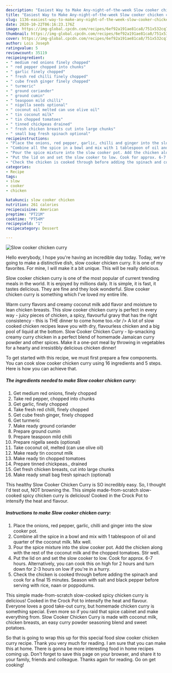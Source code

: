 ```yaml
---
description: "Easiest Way to Make Any-night-of-the-week Slow cooker chicken curry"
title: "Easiest Way to Make Any-night-of-the-week Slow cooker chicken curry"
slug: 1136-easiest-way-to-make-any-night-of-the-week-slow-cooker-chicken-curry
date: 2020-10-22T06:16:23.176Z
image: https://img-global.cpcdn.com/recipes/6ef92a191ae81ca8/751x532cq70/slow-cooker-chicken-curry-recipe-main-photo.jpg
thumbnail: https://img-global.cpcdn.com/recipes/6ef92a191ae81ca8/751x532cq70/slow-cooker-chicken-curry-recipe-main-photo.jpg
cover: https://img-global.cpcdn.com/recipes/6ef92a191ae81ca8/751x532cq70/slow-cooker-chicken-curry-recipe-main-photo.jpg
author: Lois Joseph
ratingvalue: 5
reviewcount: 35119
recipeingredient:
- " medium red onions finely chopped"
- " red pepper chopped into chunks"
- " garlic finely chopped"
- " fresh red chilli finely chopped"
- " cube fresh ginger finely chopped"
- " turmeric"
- " ground coriander"
- " ground cumin"
- " teaspoon mild chilli"
- " nigella seeds optional"
- " coconut oil melted can use olive oil"
- " tin coconut milk"
- " tin chopped tomatoes"
- " tinned chickpeas drained"
- " fresh chicken breasts cut into large chunks"
- " small bag fresh spinach optional"
recipeinstructions:
- "Place the onions, red pepper, garlic, chilli and ginger into the slow cooker pot."
- "Combine all the spice in a bowl and mix with 1 tablespoon of oil and quarter of the coconut milk. Mix well."
- "Pour the spice mixture into the slow cooker pot. Add the chicken along with the rest of the coconut milk and the chopped tomatoes. Stir well."
- "Put the lid on and set the slow cooker to low. Cook for approx. 6-7 hours. Alternatively, you can cook this on high for 2 hours and turn down for 2-3 hours on low if you&#39;re in a hurry."
- "Check the chicken is cooked through before adding the spinach and cook for a final 15 minutes. Season with salt and black pepper before serving with rice, naan or poppodums."
categories:
- Recipe
tags:
- slow
- cooker
- chicken

katakunci: slow cooker chicken 
nutrition: 261 calories
recipecuisine: American
preptime: "PT21M"
cooktime: "PT54M"
recipeyield: "1"
recipecategory: Dessert

---
```



![Slow cooker chicken curry](https://img-global.cpcdn.com/recipes/6ef92a191ae81ca8/751x532cq70/slow-cooker-chicken-curry-recipe-main-photo.jpg)

Hello everybody, I hope you're having an incredible day today. Today, we're going to make a distinctive dish, slow cooker chicken curry. It is one of my favorites. For mine, I will make it a bit unique. This will be really delicious.

Slow cooker chicken curry is one of the most popular of current trending meals in the world. It is enjoyed by millions daily. It is simple, it is fast, it tastes delicious. They are fine and they look wonderful. Slow cooker chicken curry is something which I've loved my entire life.

Warm curry flavors and creamy coconut milk add flavor and moisture to lean chicken breasts. This slow cooker chicken curry is perfect in every way - juicy pieces of chicken, a spicy, flavourful gravy that has the right consistency - this is THE dinner to come home too.&lt;br /&gt; A lot of slow cooked chicken recipes leave you with dry, flavourless chicken and a big pool of liquid at the bottom. Slow Cooker Chicken Curry - lip-smacking creamy curry chicken in a perfect blend of homemade Jamaican curry powder and other spices. Make it a one-pot meal by throwing in vegetables for a hearty and irresistibly delicious chicken dinner!


To get started with this recipe, we must first prepare a few components. You can cook slow cooker chicken curry using 16 ingredients and 5 steps. Here is how you can achieve that.

<!--inarticleads1-->

##### The ingredients needed to make Slow cooker chicken curry:

1. Get  medium red onions, finely chopped
1. Take  red pepper, chopped into chunks
1. Get  garlic, finely chopped
1. Take  fresh red chilli, finely chopped
1. Get  cube fresh ginger, finely chopped
1. Get  turmeric
1. Make ready  ground coriander
1. Prepare  ground cumin
1. Prepare  teaspoon mild chilli
1. Prepare  nigella seeds (optional)
1. Take  coconut oil, melted (can use olive oil)
1. Make ready  tin coconut milk
1. Make ready  tin chopped tomatoes
1. Prepare  tinned chickpeas., drained
1. Get  fresh chicken breasts, cut into large chunks
1. Make ready  small bag fresh spinach (optional)


This healthy Slow Cooker Chicken Curry is SO incredibly easy. So, I thought I&#39;d test out, NOT browning the. This simple made-from-scratch slow-cooked spicy chicken curry is delicious! Cooked in the Crock Pot to intensify the heat and flavour. 

<!--inarticleads2-->

##### Instructions to make Slow cooker chicken curry:

1. Place the onions, red pepper, garlic, chilli and ginger into the slow cooker pot.
1. Combine all the spice in a bowl and mix with 1 tablespoon of oil and quarter of the coconut milk. Mix well.
1. Pour the spice mixture into the slow cooker pot. Add the chicken along with the rest of the coconut milk and the chopped tomatoes. Stir well.
1. Put the lid on and set the slow cooker to low. Cook for approx. 6-7 hours. Alternatively, you can cook this on high for 2 hours and turn down for 2-3 hours on low if you&#39;re in a hurry.
1. Check the chicken is cooked through before adding the spinach and cook for a final 15 minutes. Season with salt and black pepper before serving with rice, naan or poppodums.


This simple made-from-scratch slow-cooked spicy chicken curry is delicious! Cooked in the Crock Pot to intensify the heat and flavour. Everyone loves a good take-out curry, but homemade chicken curry is something special. Even more so if you raid that spice cabinet and make everything from. Slow Cooker Chicken Curry is made with coconut milk, chicken breasts, an easy curry powder seasoning blend and sweet potatoes. 

So that is going to wrap this up for this special food slow cooker chicken curry recipe. Thank you very much for reading. I am sure that you can make this at home. There is gonna be more interesting food in home recipes coming up. Don't forget to save this page on your browser, and share it to your family, friends and colleague. Thanks again for reading. Go on get cooking!

